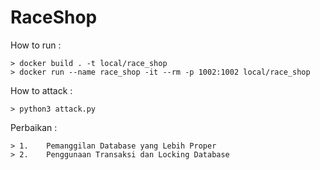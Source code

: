# RaceShop

How to run :

```
> docker build . -t local/race_shop
> docker run --name race_shop -it --rm -p 1002:1002 local/race_shop
```

How to attack :

```
> python3 attack.py
```

Perbaikan :

```
> 1.	Pemanggilan Database yang Lebih Proper
> 2.	Penggunaan Transaksi dan Locking Database

```
